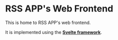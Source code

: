 # RSS APP's Web Frontend

This is home to RSS APP's web frontend.

It is implemented using the [**Svelte framework**](https://svelte.dev).
